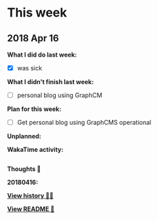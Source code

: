 # This week

## 2018 Apr 16

**What I did do last week:**

* [x] was sick

**What I didn't finish last week:**

* [ ] personal blog using GraphCM

**Plan for this week:**

* [ ] Get personal blog using GraphCMS operational

**Unplanned:**

**WakaTime activity:**

```sh

```

**Thoughts 💭**

**20180416:**


**[View history 👵👴](history.md#history)**

**[View README 👀](README.md#personal-goals)**

<!-- links -->
